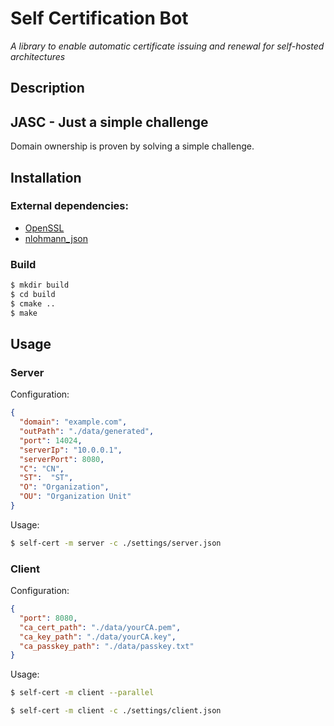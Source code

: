 # Self Certification Bot

_A library to enable automatic certificate issuing and renewal for self-hosted architectures_

## Description


## JASC - Just a simple challenge
Domain ownership is proven by solving a simple challenge.


## Installation

### External dependencies:
- [OpenSSL](https://openssl-library.org/)
- [nlohmann_json](https://json.nlohmann.me/)

### Build

```bash
$ mkdir build
$ cd build
$ cmake ..
$ make
```

## Usage

### Server
Configuration:
```json
{
  "domain": "example.com",
  "outPath": "./data/generated",
  "port": 14024,
  "serverIp": "10.0.0.1",
  "serverPort": 8080,
  "C": "CN",
  "ST":  "ST",
  "O": "Organization",
  "OU": "Organization Unit"
}
```
Usage:
```bash
$ self-cert -m server -c ./settings/server.json
```

### Client
Configuration:
```json
{
  "port": 8080,
  "ca_cert_path": "./data/yourCA.pem",
  "ca_key_path": "./data/yourCA.key",
  "ca_passkey_path": "./data/passkey.txt"
}
```
Usage:
```bash
$ self-cert -m client --parallel
```
```bash
$ self-cert -m client -c ./settings/client.json
```
